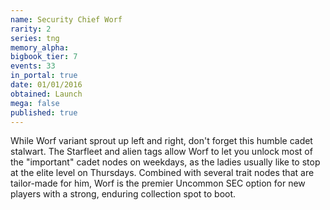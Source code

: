 ```yaml
---
name: Security Chief Worf
rarity: 2
series: tng
memory_alpha:
bigbook_tier: 7
events: 33
in_portal: true
date: 01/01/2016
obtained: Launch
mega: false
published: true
---
```


While Worf variant sprout up left and right, don't forget this humble cadet stalwart. The Starfleet and alien tags allow Worf to let you unlock most of the "important" cadet nodes on weekdays, as the ladies usually like to stop at the elite level on Thursdays. Combined with several trait nodes that are tailor-made for him, Worf is the premier Uncommon SEC option for new players with a strong, enduring collection spot to boot.
